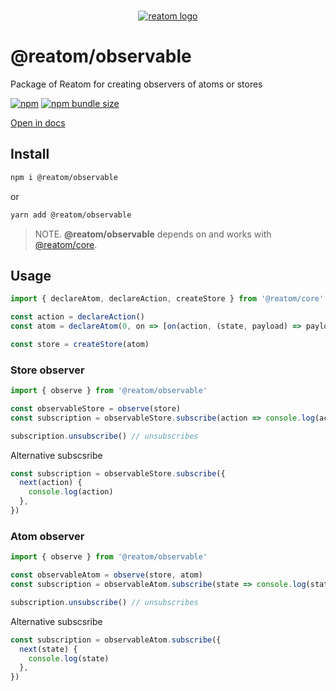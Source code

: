 <div align="center">
<br/>

[![reatom logo](https://reatom.js.org/logos/logo.svg)](https://reatom.js.org)

</div>

# @reatom/observable

Package of Reatom for creating observers of atoms or stores

[![npm](https://img.shields.io/npm/v/@reatom/observable?style=flat-square)](https://www.npmjs.com/package/@reatom/observable)
[![npm bundle size](https://img.shields.io/bundlephobia/minzip/@reatom/observable?style=flat-square)](https://bundlephobia.com/result?p=@reatom/observable)

[Open in docs](https://reatom.js.org/#/packages/observable)

## Install

```sh
npm i @reatom/observable
```

or

```sh
yarn add @reatom/observable
```

> NOTE. **@reatom/observable** depends on and works with [@reatom/core](https://reatom.js.org/#/reatom-core).

## Usage

```js
import { declareAtom, declareAction, createStore } from '@reatom/core'

const action = declareAction()
const atom = declareAtom(0, on => [on(action, (state, payload) => payload)])

const store = createStore(atom)
```

### Store observer

```js
import { observe } from '@reatom/observable'

const observableStore = observe(store)
const subscription = observableStore.subscribe(action => console.log(action))

subscription.unsubscribe() // unsubscribes
```

Alternative subscsribe

```js
const subscription = observableStore.subscribe({
  next(action) {
    console.log(action)
  },
})
```

### Atom observer

```js
import { observe } from '@reatom/observable'

const observableAtom = observe(store, atom)
const subscription = observableAtom.subscribe(state => console.log(state))

subscription.unsubscribe() // unsubscribes
```

Alternative subscsribe

```js
const subscription = observableAtom.subscribe({
  next(state) {
    console.log(state)
  },
})
```
